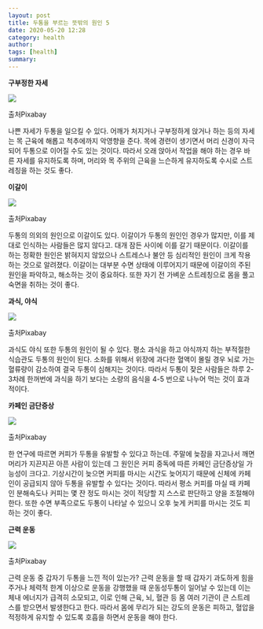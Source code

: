 ```yaml
---
layout: post
title: 두통을 부르는 뜻밖의 원인 5
date: 2020-05-20 12:28
category: health
author: 
tags: [health]
summary: 
---
```



**구부정한 자세**

![](https://img1.daumcdn.net/thumb/R720x0/?fname=https%3A%2F%2Ft1.daumcdn.net%2Fliveboard%2Finterstella-story%2F240ed48cc1244fa786926813bf3746a6.JPG)

출처Pixabay

나쁜 자세가 두통을 일으킬 수 있다. 어깨가 처지거나 구부정하게 앉거나 하는 등의 자세는 목 근육에 해롭고 척추에까지 악영향을 준다. 목에 경련이 생기면서 머리 신경이 자극되어 두통으로 이어질 수도 있는 것이다. 따라서 오래 앉아서 작업을 해야 하는 경우 바른 자세를 유지하도록 하며, 머리와 목 주위의 근육을 느슨하게 유지하도록 수시로 스트레칭을 하는 것도 좋다.

**이갈이**

![](https://img1.daumcdn.net/thumb/R720x0/?fname=https%3A%2F%2Ft1.daumcdn.net%2Fliveboard%2Finterstella-story%2Fc06136e7fde9489b8b8cd8549e926d09.JPG)

출처Pixabay

두통의 의외의 원인으로 이갈이도 있다. 이갈이가 두통의 원인인 경우가 많지만, 이를 제대로 인식하는 사람들은 많지 않다고. 대개 잠든 사이에 이를 갈기 때문이다. 이갈이를 하는 정확한 원인은 밝혀지지 않았으나 스트레스나 불안 등 심리적인 원인이 크게 작용하는 것으로 알려졌다. 이갈이는 대부분 수면 상태에 이루어지기 때문에 이갈이의 주된 원인을 파악하고, 해소하는 것이 중요하다. 또한 자기 전 가벼운 스트레칭으로 몸을 풀고 숙면을 취하는 것이 좋다.

**과식, 야식**

![](https://img1.daumcdn.net/thumb/R720x0/?fname=https%3A%2F%2Ft1.daumcdn.net%2Fliveboard%2Finterstella-story%2Fa31e5544016d4f35a5a6c61826fca4e0.JPG)

출처Pixabay

과식도 야식 또한 두통의 원인이 될 수 있다. 평소 과식을 하고 야식까지 하는 부적절한 식습관도 두통의 원인이 된다. 소화를 위해서 위장에 과다한 혈액이 몰릴 경우 뇌로 가는 혈류량이 감소하여 결국 두통이 심해지는 것이다. 따라서 두통이 잦은 사람들은 하루 2-3차례 한꺼번에 과식을 하기 보다는 소량의 음식을 4-5 번으로 나누어 먹는 것이 효과적이다.

**카페인 금단증상**

![](https://img1.daumcdn.net/thumb/R720x0/?fname=https%3A%2F%2Ft1.daumcdn.net%2Fliveboard%2Finterstella-story%2F3942aa5d8c454335b71f79fb7f04ecb9.JPG)

출처Pixabay

한 연구에 따르면 커피가 두통을 유발할 수 있다고 하는데. 주말에 늦잠을 자고나서 깨면 머리가 지끈지끈 아픈 사람이 있는데 그 원인은 커피 중독에 따른 카페인 금단증상일 가능성이 크다고. 기상시간이 늦으면 커피를 마시는 시간도 늦어지기 때문에 신체에 카페인이 공급되지 않아 두통을 유발할 수 있다는 것이다. 따라서 평소 커피를 마실 때 카페인 분해속도나 커피는 몇 잔 정도 마시는 것이 적당할 지 스스로 판단하고 양을 조절해야 한다. 또한 수면 부족으로도 두통이 나타날 수 있으니 오후 늦게 커피를 마시는 것도 피하는 것이 좋다.

**근력 운동**

![](https://img1.daumcdn.net/thumb/R720x0/?fname=https%3A%2F%2Ft1.daumcdn.net%2Fliveboard%2Finterstella-story%2F3c7990874b7e4050a0e398f8901905b9.JPG)

출처Pixabay

근력 운동 중 갑자기 두통을 느낀 적이 있는가? 근력 운동을 할 때 갑자기 과도하게 힘을 주거나 체력적 한계 이상으로 운동을 강행했을 때 운동성두통이 일어날 수 있는데 이는 체내 에너지가 급격히 소모되고, 이로 인해 근육, 뇌, 혈관 등 몸 여러 기관이 큰 스트레스를 받으면서 발생한다고 한다. 따라서 몸에 무리가 되는 강도의 운동은 피하고, 혈압을 적정하게 유지할 수 있도록 호흡을 하면서 운동을 해야 한다.